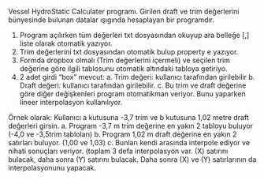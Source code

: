 Vessel HydroStatic Calculater programı.
Girilen draft ve trim değerlerini bünyesinde bulunan datalar ışıgında hesaplayan bir programdır.

1.	Program açılırken tüm değerleri txt dosyasından okuyup ara belleğe [,] liste olarak otomatik yazıyor.
2.	Trim değerlerini txt dosyasından otomatik bulup property e yazıyor.
3.	Formda dropbox olmalı (Trim değerlerini içermeli) ve seçilen trim değerine göre ilgili tablosunu otomatik altındaki tabloya getiriyo.
4.	2 adet girdi “box” mevcut:
a.	Trim değeri: kullanıcı tarafından girilebilir 
b.	Draft değeri: kullanıcı tarafından girilebilir.
c.	Bu trim ve draft değerine göre diğer değişkenleri program otomatikman veriyor. Bunu yaparken lineer interpolasyon kullanılıyor.

Örnek olarak:
Kullanıcı a kutusuna -3,7 trim ve b kutusuna 1,02 metre draft değerleri girsin.
a.	Program -3,7 m trim değerine en yakın 2 tabloyu buluyor (-4,0 ve -3,5trim tabloları)
b.	Program 1,02 m draft değerine en yakın 2 satırları buluyor. (1,00 ve 1,03)
c.	Bunları kendi arasında interpole ediyor ve nihati sonuçları veriyor. (toplam 3 defa interpolasyon var. (X) satırını bulacak, daha sonra (Y) satırını bulacak. Daha sonra (X) ve (Y) satırlarının da interpolasyonunu yapacak.
